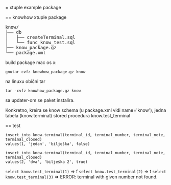 = xtuple example package


== knowhow xtuple package

<pre>
know/
├── db
│   ├── createTerminal.sql
│   └── func_know_test.sql
├── know_package.gz
└── package.xml
</pre>


build package mac os x:

```
gnutar cvfz knowhow_package.gz know
```

na linuxu obični tar

```
tar -cvfz knowhow_package.gz know
```

sa updater-om se paket instalira.


Konkretno, kreira se know schema (u package.xml vidi name='know'), jedna tabela (know.terminal) stored procedura know.test_terminal


== test
 
```
insert into know.terminal(terminal_id, terminal_number, terminal_note, terminal_closed) 
values(1, 'jedan', 'bilješka', false)

insert into know.terminal(terminal_id, terminal_number, terminal_note, terminal_closed) 
values(2, 'dva', 'bilješka 2', true)
```

```select know.test_terminal(1)``` => f
```select know.test_terminal(2)``` => t
```select know.test_terminal(3)``` => ERROR:  terminal with given number not found.

